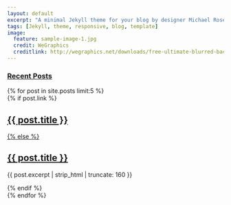 ```yaml
---
layout: default
excerpt: "A minimal Jekyll theme for your blog by designer Michael Rose."
tags: [Jekyll, theme, responsive, blog, template]
image:
  feature: sample-image-1.jpg
  credit: WeGraphics
  creditlink: http://wegraphics.net/downloads/free-ultimate-blurred-background-pack/
---
```

<div id="index">
  <h3><a href="{{ site.baseurl }}/posts/">Recent Posts</a></h3>
  {% for post in site.posts limit:5 %}    
  <article>
    {% if post.link %}
      <h2 class="link-post"><a href="{{ site.baseurl }}{{ post.url }}" title="{{ post.title }}">{{ post.title }}</a> <a href="{{ post.link }}" target="_blank" title="{{ post.title }}"><i class="fa fa-link"></i></h2>
    {% else %}
      <h2><a href="{{ site.baseurl }}{{ post.url }}" title="{{ post.title }}">{{ post.title }}</a></h2>
      <p>{{ post.excerpt | strip_html | truncate: 160 }}</p>
    {% endif %}
  </article>
  {% endfor %}
</div><!-- /#index -->